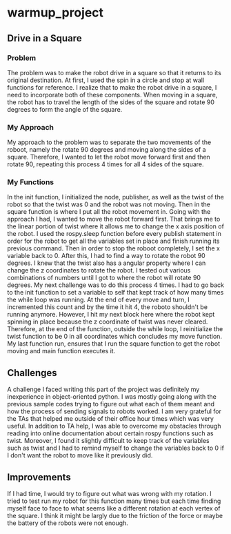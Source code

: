 # warmup_project

## Drive in a Square
### Problem
The problem was to make the robot drive in a square so that it returns to its original destination.
At first, I used the spin in a circle and stop at wall functions for reference. I realize that to make the robot drive in a square, I need to incorporate both of these components. When moving in a square, the robot has to travel the length of the sides of the square and rotate 90 degrees to form the angle of the square. 

### My Approach
My approach to the problem was to separate the two movements of the roboot, namely the rotate 90 degrees and moving along the sides of a square. Therefore, I wanted to let the robot move forward first and then rotate 90, repeating this process 4 times for all 4 sides of the square.

### My Functions
In the init function, I initialized the node, publisher, as well as the twist of the robot so that the twist was 0 and the robot was not moving.
Then in the square function is where I put all the robot movement in. 
Going with the approach I had, I wanted to move the robot forward first. That brings me to the linear portion of twist where it allows me to change the x axis position of the robot. I used the rospy.sleep function before every publish statement in order for the robot to get all the variables set in place and finish running its previous command. Then in order to stop the roboot completely, I set the x variable back to 0.
After this, I had to find a way to rotate the robot 90 degrees. I knew that the twist also has a angular property where I can change the z coordinates to rotate the robot. I tested out various combinations of numbers until I got to where the robot will rotate 90 degrees. 
My next challenge was to do this process 4 times. I had to go back to the init function to set a variable to self that kept track of how many times the while loop was running. At the end of every move and turn, I incremented this count and by the time it hit 4, the roboto shouldn't be running anymore.
However, I hit my next block here where the robot kept spinning in place because the z coordinate of twist was never cleared. Therefore, at the end of the function, outside the while loop, I reinitialize the twist function to be 0 in all coordinates which concludes my move function.
My last function run, ensures that I run the square function to get the robot moving and main function executes it.

## Challenges
A challenge I faced writing this part of the project was definitely my inexperience in object-oriented python. I was mostly going along with the previous sample codes trying to figure out what each of them meant and how the process of sending signals to robots worked. I am very grateful for the TAs that helped me outside of their office hour times which was very useful. In addition to TA help, I was able to overcome my obstacles through reading into online documentation about certain rospy functions such as twist. Moreover, I found it slightly difficult to keep track of the variables such as twist and I had to remind myself to change the variables back to 0 if I don't want the robot to move like it previously did.

## Improvements
If I had time, I would try to figure out what was wrong with my rotation. I tried to test run my robot for this function many times but each time finding myself face to face to what seems like a different rotation at each vertex of the square. I think it might be largly due to the friction of the force or maybe the battery of the robots were not enough.

